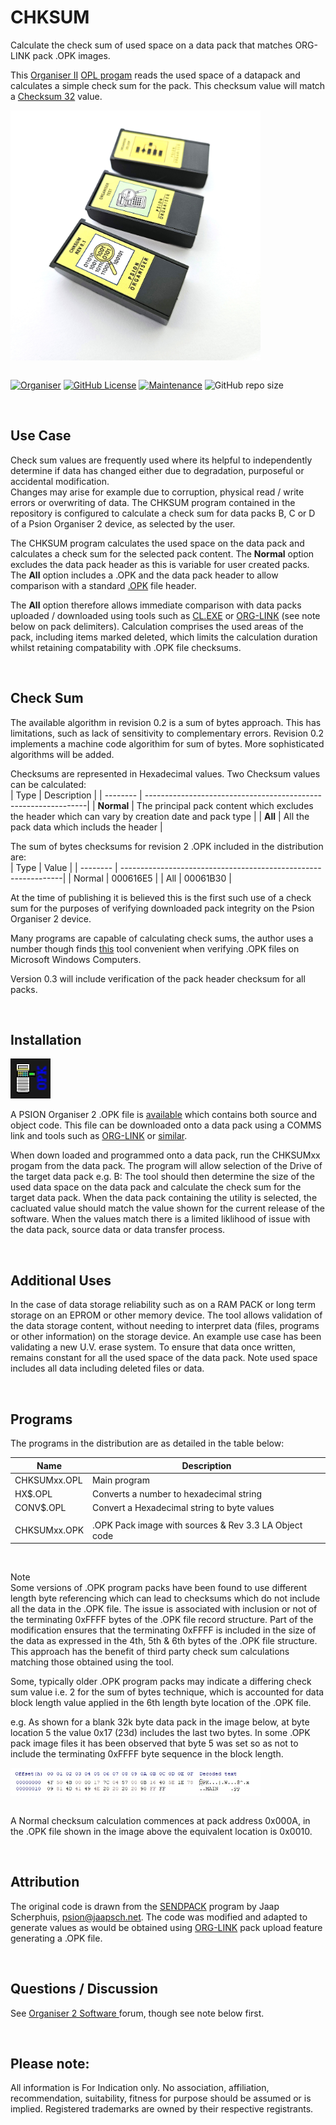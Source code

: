 # CHKSUM
Calculate the check sum of used space on a data pack that matches ORG-LINK pack .OPK images.

This <a href="https://en.wikipedia.org/wiki/Psion_Organiser"> Organiser II</a> <a href="https://en.wikipedia.org/wiki/Open_Programming_Language">OPL progam</a> reads the used space of a datapack and calculates a simple check sum for the pack. This checksum value will match a <a href="https://en.wikipedia.org/wiki/Checksum">Checksum 32</a> value.  

<div align="center">
  <div style="display: flex; align-items: flex-start;">
  <img src="https://github.com/nofitnessforpurpose/CHECKSUM/blob/main/images/CHECKSUM-01.jpg?raw=true" width="400px" alt="NotFitForPurpose Image copyright (c) 01 July 2025 nofitnessforpurpose All Rights Reserved">
  </div>
</div>
<BR>

[![Organiser](https://img.shields.io/badge/gadget-Organiser_II-blueviolet.svg?%3D&style=flat-square)](https://en.wikipedia.org/wiki/Psion_Organiser)
[![GitHub License](https://img.shields.io/github/license/nofitnessforpurpose/LOGMETER?style=flat-square)](https://github.com/nofitnessforpurpose/CHECKSUM/blob/main/LICENSE)
[![Maintenance](https://img.shields.io/badge/maintained%3F-yes-green.svg?style=flat-square)](https://github.com/nofitnessforpurpose/CHECKSUM/graphs/commit-activity)
![GitHub repo size](https://img.shields.io/github/repo-size/nofitnessforpurpose/LOGMETER?style=flat-square)

<br>  

## Use Case
Check sum values are frequently used where its helpful to independently determine if data has changed either due to degradation, purposeful or accidental modification.  
Changes may arise for example due to corruption, physical read / write errors or overwriting of data.
The CHKSUM program contained in the repository is configured to calculate a check sum for data packs B, C or D of a Psion Organiser 2 device, as selected by the user.  

The CHKSUM program calculates the used space on the data pack and calculates a check sum for the selected pack content. The <strong>Normal</strong> option excludes the data pack header as this is variable for user created packs. The <strong>All</strong> option includes a .OPK and the data pack header to allow comparison with a standard <a href="https://www.jaapsch.net/psion/fileform.htm#opkfile">.OPK</a> file header. 

The <strong>All</strong> option therefore allows immediate comparison with data packs uploaded / downloaded using tools such as <a href="https://www.jaapsch.net/psion/connect.htm#software">CL.EXE</a> or <a href="https://www.lostgallifreyan.net/Software/ORG-Link/ORG-Link.htm">ORG-LINK</a> (see note below on pack delimiters).
Calculation comprises the used areas of the pack, including items marked deleted, which limits the calculation duration whilst retaining compatability with .OPK file checksums.

<br>  

## Check Sum
The available algorithm in revision 0.2 is a sum of bytes approach. This has limitations, such as lack of sensitivity to complementary errors. 
Revision 0.2 implements a machine code algorithim for sum of bytes. More sophisticated algorithms will be added.  

Checksums are represented in Hexadecimal values.
Two Checksum values can be calculated:  
|  Type    | Description                                                    |
| -------- | ---------------------------------------------------------------|
|  <strong>Normal</strong>  | The principal pack content which excludes the header which can vary by creation date and pack type |
|  <strong>All</strong>     | All the pack data which includs the header |  

The sum of bytes checksums for revision 2 .OPK included in the distribution are:  
| Type     | Value                                                          |
| -------- | ---------------------------------------------------------------|
| Normal   | 000616E5 |
| All      | 00061B30 |


At the time of publishing it is believed this is the first such use of a check sum for the purposes of verifying downloaded pack integrity on the Psion Organiser 2 device.  

Many programs are capable of calculating check sums, the author uses a number though finds <a href="https://mh-nexus.de/en/hxd/">this<a> tool convenient when verifying .OPK files on Microsoft Windows Computers.  

Version 0.3 will include verification of the pack header checksum for all packs.

<br>  

## Installation
<img src="https://github.com/nofitnessforpurpose/CHECKSUM/blob/main/images/OPK.jpg">  

A PSION Organiser 2 .OPK file is <a href="https://github.com/nofitnessforpurpose/CHECKSUM/blob/main/code/chksum02/CHKSUM02.OPL">available</a> which contains both source and object code. This file can be downloaded onto a data pack using a COMMS link and tools such as <a href="https://www.lostgallifreyan.net/Software/ORG-Link/ORG-Link.htm">ORG-LINK</a> or <a href="https://www.jaapsch.net/psion/connect.htm">similar</a>.

When down loaded and programmed onto a data pack, run the CHKSUMxx progam from the data pack. The program will allow selection of the Drive of the target data pack e.g. B: 
The tool should then determine the size of the used data space on the data pack and calculate the check sum for the target data pack. 
When the data pack containing the utility is selected, the cacluated value should match the value shown for the current release of the software.
When the values match there is a limited liklihood of issue with the data pack, source data or data transfer process.  

<br>  

## Additional Uses
In the case of data storage reliability such as on a RAM PACK or long term storage on an EPROM or other memory device. 
The tool allows validation of the data storage content, without needing to interpret data (files, programs or other information) on the storage device.
An example use case has been validating a new U.V. erase system. To ensure that data once written, remains constant for all the used space of the data pack. 
Note used space includes all data including deleted files or data.  

<br>  

## Programs
The programs in the distribution are as detailed in the table below:

| Name         | Description                                 |
| ------------ |---------------------------------------------| 
| CHKSUMxx.OPL | Main program                                |
| HX$.OPL      | Converts a number to hexadecimal string     |
| CONV$.OPL    | Convert a Hexadecimal string to byte values |
|              |                                             |
| CHKSUMxx.OPK | .OPK Pack image with sources & Rev 3.3 LA Object code |


<br>  

Note  
Some versions of .OPK program packs have been found to use different length byte referencing which can lead to checksums which do not include all the data in the .OPK file. 
The issue is associated with inclusion or not of the terminating 0xFFFF bytes of the .OPK file record structure.
Part of the modification ensures that the terminating 0xFFFF is included in the size of the data as expressed in the 4th, 5th & 6th bytes of the .OPK file structure. 
This approach has the benefit of third party check sum calculations matching those obtained using the tool.  

Some, typically older .OPK program packs may indicate a differing check sum value i.e. 2 for the sum of bytes technique, which is accounted for data block length value applied in the 6th length byte location of the .OPK file.

e.g.
As shown for a blank 32k byte data pack in the image below, at byte location 5 the value 0x17 (23d) includes the last two bytes. In some .OPK pack image files it has been observed that byte 5 was set so as not to include the terminating 0xFFFF byte sequence in the block length.

<div align="center">
  <div style="display: flex; align-items: flex-start;">
  <img src="https://github.com/nofitnessforpurpose/CHECKSUM/blob/main/images/2025-07-14%20-%2032K-EMPTY-PACK.jpg?raw=true" width="400px" alt="NotFitForPurpose Image copyright (c) 01 July 2025 nofitnessforpurpose All Rights Reserved">
  </div>
</div>
<BR>

A Normal checksum calculation commences at pack address 0x000A, in the .OPK file shown in the image above the equivalent location is 0x0010.  

<BR>

## Attribution
The original code is drawn from the <a href="https://www.jaapsch.net/psion/software/opl/sendpack.zip">SENDPACK</a> program by Jaap Scherphuis, psion@jaapsch.net. 
The code was modified and adapted to generate values as would be obtained using <a href="https://www.lostgallifreyan.net/Software/ORG-Link/ORG-Link.htm">ORG-LINK</a> pack upload feature generating a .OPK file.  

<BR>

## Questions / Discussion
See <a target="_blank" rel="noopener noreferrer" href="https://www.organiser2.com/"> Organiser 2 Software </a> forum, though see note below first.

<BR>

## Please note:  
All information is For Indication only.
No association, affiliation, recommendation, suitability, fitness for purpose should be assumed or is implied.
Registered trademarks are owned by their respective registrants.

